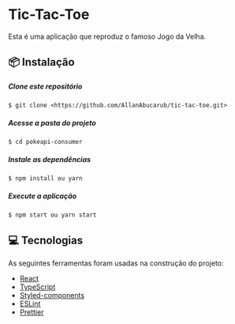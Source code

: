 # Tic-Tac-Toe

Esta é uma aplicação que reproduz o famoso Jogo da Velha.

## :package: Instalação

##### Clone este repositório
```
$ git clone <https://github.com/AllanAbucarub/tic-tac-toe.git>
```
##### Acesse a pasta do projeto
```
$ cd pokeapi-consumer
```

##### Instale as dependências
```
$ npm install ou yarn
```

##### Execute a aplicação
```
$ npm start ou yarn start
```

## :computer: Tecnologias

As seguintes ferramentas foram usadas na construção do projeto:

- [React](https://pt-br.reactjs.org/)
- [TypeScript](https://www.typescriptlang.org/)
- [Styled-components](https://styled-components.com/)
- [ESLint](https://eslint.org/)
- [Prettier](https://prettier.io/)
